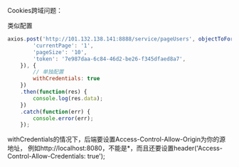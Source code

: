Cookies跨域问题：

类似配置
```javascript
axios.post('http://101.132.138.141:8888/service/pageUsers', objectToForm({
        'currentPage': '1',
        'pageSize': '10',
        'token': '7e987daa-6c84-46d2-be26-f345dfaed8a7',
    }), {
        // 单独配置
        withCredentials: true
    })
    .then(function(res) {
        console.log(res.data);
    })
    .catch(function(err) {
        console.error(err);
    });
```

withCredentials的情况下，后端要设置Access-Control-Allow-Origin为你的源地址，
例如http://localhost:8080，不能是*，而且还要设置header('Access-Control-Allow-Credentials: true');
